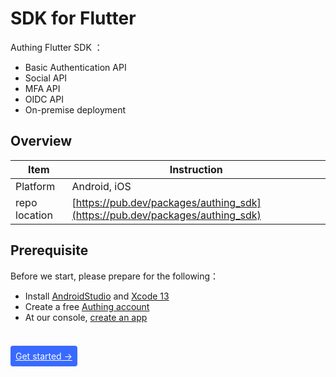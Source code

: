 # SDK for Flutter

<LastUpdated/>

Authing Flutter SDK ：

* Basic Authentication API
* Social API
* MFA API
* OIDC API
* On-premise deployment

## Overview

|   Item   |           Instruction                              |
| -------- | ------------------------------------------- |
| Platform | Android, iOS
| repo location | [https://pub.dev/packages/authing_sdk](https://pub.dev/packages/authing_sdk) |

## Prerequisite

Before we start, please prepare for the following：

- Install [AndroidStudio](https://developer.android.google.cn/studio) and [Xcode 13](https://developer.apple.com/xcode/)
- Create a free [Authing account](https://www.authing.cn/)
- At our console, [create an app](https://docs.authing.cn/v2/guides/app/create-app.html)

<br>

<span style="background-color: #396aff;a:link:color:#FFF;padding:8px;border-radius: 4px;"><a href="./develop.html" style="color:#FFF;">Get started →</a>
</span>

<br>

